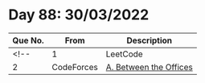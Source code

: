 # Day 88: 30/03/2022

| Que No. | From | Description |
| --- | --- | --- |
<!-- | 1 | LeetCode | [202. Happy Number](https://leetcode.com/problems/happy-number/) | -->
| 2 | CodeForces | [A. Between the Offices](https://codeforces.com/problemset/problem/867/A) |
